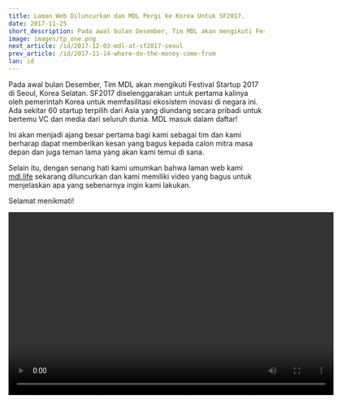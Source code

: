 ```yaml
---
title: Laman Web Diluncurkan dan MDL Pergi ke Korea Untuk SF2017.
date: 2017-11-25
short_description: Pada awal bulan Desember, Tim MDL akan mengikuti Festival Startup 2017 di Seoul, Korea Selatan.
image: images/tp_one.png
next_article: /id/2017-12-03-mdl-at-sf2017-seoul
prev_article: /id/2017-11-14-where-do-the-money-come-from
lan: id
---
```


Pada awal bulan Desember, Tim MDL akan mengikuti Festival Startup 2017 di Seoul, Korea Selatan. SF2017 diselenggarakan untuk pertama kalinya oleh pemerintah Korea untuk memfasilitasi ekosistem inovasi di negara ini. Ada sekitar 60 startup terpilih dari Asia yang diundang secara pribadi untuk bertemu VC dan media dari seluruh dunia. MDL masuk dalam daftar!

Ini akan menjadi ajang besar pertama bagi kami sebagai tim dan kami berharap dapat memberikan kesan yang bagus kepada calon mitra masa depan dan juga teman lama yang akan kami temui di sana.

Selain itu, dengan senang hati kami umumkan bahwa laman web kami [mdl.life](http://mdl.life) sekarang diluncurkan dan kami memiliki video yang bagus untuk menjelaskan apa yang sebenarnya ingin kami lakukan.

Selamat menikmati! 



<video width="640" height="360" controls>
  <source src="https://gateway.ipfs.io/ipfs/QmVBECcf1tMtmu4mSXivXJj3NQr9kWjvQrWYpWikEB3ReB/MDL%20Intro%20Video.mp4" type="video/mp4">
Your browser does not support the video tag.
</video>
